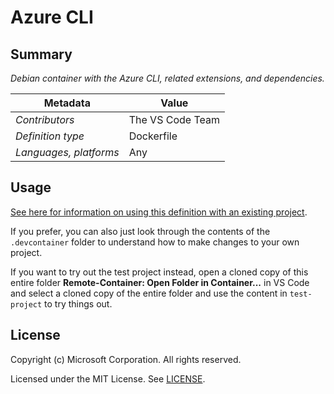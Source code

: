 # Azure CLI

## Summary

*Debian container with the Azure CLI, related extensions, and dependencies.*

| Metadata | Value |  
|----------|-------|
| *Contributors* | The VS Code Team |
| *Definition type* | Dockerfile |
| *Languages, platforms* | Any |

## Usage

[See here for information on using this definition with an existing project](../../README.md#using-a-definition).

If you prefer, you can also just look through the contents of the `.devcontainer` folder to understand how to make changes to your own project.

If you want to try out the test project instead, open a cloned copy of this entire folder  **Remote-Container: Open Folder in Container...** in VS Code and select a cloned copy of the entire folder and use the content in `test-project` to try things out.

## License

Copyright (c) Microsoft Corporation. All rights reserved.

Licensed under the MIT License. See [LICENSE](../../LICENSE). 
